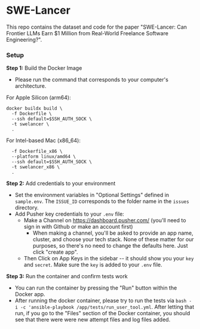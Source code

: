# SWE-Lancer 

This repo contains the dataset and code for the paper "SWE-Lancer: Can Frontier LLMs Earn $1 Million from Real-World Freelance Software Engineering?".

### Setup
**Step 1:** Build the Docker Image
- Please run the command that corresponds to your computer's architecture. 

For Apple Silicon (arm64):
```
docker buildx build \
  -f Dockerfile \
  --ssh default=$SSH_AUTH_SOCK \
  -t swelancer \
  .
```

For Intel-based Mac (x86_64):
```
  -f Dockerfile_x86 \
  --platform linux/amd64 \
  --ssh default=$SSH_AUTH_SOCK \
  -t swelancer_x86 \
  .
```

**Step 2:** Add credentials to your environment
- Set the environment variables in "Optional Settings" defined in `sample.env`. The `ISSUE_ID` corresponds to the folder name in the `issues` directory.
- Add Pusher key credentials to your `.env` file:
  - Make a Channel on https://dashboard.pusher.com/ (you'll need to sign in with Github or make an account first)
      - When making a channel, you'll be asked to provide an app name, cluster, and choose your tech stack. None of these matter for our purposes, so there's no need to change the defaults here. Just click "create app".
  - Then Click on App Keys in the sidebar -- it should show you your `key` and `secret`. Make sure the `key` is added to your `.env` file.


**Step 3:** Run the container and confirm tests work
- You can run the container by pressing the "Run" button within the Docker app.
- After running the docker container, please try to run the tests via `bash -i -c 'ansible-playbook /app/tests/run_user_tool.yml`. After letting that run, if you go to the "Files" section of the Docker container, you should see that there were were new attempt files and log files added.

